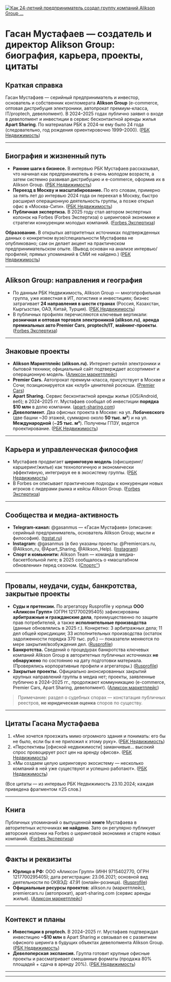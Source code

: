 
[![Как 24-летний предприниматель создал группу компаний Alikson Group ...](https://tse2.mm.bing.net/th/id/OIP.csW4oWoDfQb-kaATjaF_IQHaEx?pid=Api)](https://style.rbc.ru/people/663372659a79478204963b67?utm_source=chatgpt.com)

# Гасан Мустафаев — создатель и директор Alikson Group: биография, карьера, проекты, цитаты

## Краткая справка

Гасан Мустафаев — серийный предприниматель и инвестор, основатель и собственник конгломерата **Alikson Group** (e-commerce, оптовая дистрибуция электроники, автопрокат премиум-класса, IT/proptech, девелопмент). В 2024–2025 годах публично заявил о входе в девелопмент и инвестиции в сервис бесконтактной аренды жилья **Apart Sharing**. По материалам РБК в 2024-м ему было 24 года (следовательно, год рождения ориентировочно 1999–2000). ([РБК Недвижимость][1])

---

## Биография и жизненный путь

* **Ранние шаги в бизнесе.** В интервью РБК Мустафаев рассказывал, что начинал как предприниматель в очень молодом возрасте, а затем системно развивал дистрибуцию и e-commerce, оформив их в Alikson Group. ([РБК Недвижимость][1])
* **Переезд в Москву и масштабирование.** По его словам, примерно за пять лет до интервью 2024 года он переехал в Москву, быстро расширил операционную деятельность группы, а позже открыл офис в «Москва-Сити». ([РБК Недвижимость][1])
* **Публичная экспертиза.** В 2025 году стал автором экспертных колонок на Forbes (Forbes Экспертиза) о шеринговой экономике и стратегии конкуренции молодых компаний. ([Forbes Экспертиза][2])

**Образование.** В открытых авторитетных источниках подтвержденных данных о конкретном вузе/специальности Мустафаева не опубликовано; сам он делает акцент на практическом предпринимательском опыте. (Вывод основан на анализе интервью/профилей; прямых упоминаний в СМИ не найдено.) ([РБК Недвижимость][1])

---

## Alikson Group: направления и география

* По данным РБК Недвижимость, Alikson Group — многопрофильная группа, уже известная в ИТ, логистике и инвестициях; бизнес затрагивает **24 направления в шести странах** (Россия, Казахстан, Кыргызстан, ОАЭ, Китай, Турция). ([РБК Недвижимость][1])
* В публичных профилях перечисляются ключевые вертикали: **розничная и оптовая торговля электроникой (alikson.ru)**, **аренда премиальных авто Premier Cars**, **proptech/IT**, **майнинг-проекты**. ([Forbes Экспертиза][2])

---

## Знаковые проекты

* **Alikson Маркетплейс (alikson.ru).** Интернет-ритейл электроники и бытовой техники; официальный сайт подтверждает ассортимент и операционную модель. ([Аликсон маркетплейс][3])
* **Premier Cars.** Автопрокат премиум-класса, присутствует в Москве и Сочи; позиционируется как «клуб» ценителей роскоши. ([Premier Cars][4])
* **Apart Sharing.** Сервис бесконтактной аренды жилья (iOS/Android, веб); в 2024–2025 гг. Мустафаев сообщал об инвестиции **порядка \$10 млн** в долю компании. ([apart-sharing.com][5])
* **Девелопмент.** Два офисных проекта в Москве: на ул. **Лобачевского** (две башни \~30 этажей, суммарно около **50 тыс. м²**) и на ул. **Международной** (\~**25 тыс. м²**). Получены ГПЗУ, ведется проектирование. ([РБК Недвижимость][1])

---

## Карьера и управленческая философия

* Мустафаев продвигает **шеринговую модель** (офисшеринг/каршеринг/жилье) как технологичную и экономически эффективную, интегрируя ее в экосистему группы. ([РБК Недвижимость][1])
* В Forbes он описывает практические подходы к конкуренции новых игроков с лидерами рынка и кейсы Alikson Group. ([Forbes Экспертиза][6])

---

## Сообщества и медиа-активность

* **Telegram-канал:** @gasanmus — «Гасан Мустафаев» (описание: серийный предприниматель, основатель Alikson Group; мысли и философия). ([tgstat.ru][7])
* **Instagram:** @gasanmus (в био указаны проекты: @Premiercars.ru, @Alikson\_ru, @Apart\_Sharing, @Alikson\_Help). ([Instagram][8])
* **Спорт и комьюнити:** Alikson Team — команда в медиа-баскетбольной лиге; в 2025 сообщалось о «масштабном обновлении» перед сезоном. ([Спортс’’][9])

---

## Провалы, неудачи, суды, банкротства, закрытые проекты

* **Суды и претензии.** По агрегатору Rusprofile у юрлица **ООО «Аликсон Групп»** (ОГРН 1217700295405) зафиксированы **арбитражные и гражданские дела**, преимущественно по защите прав потребителей, а также **исполнительные производства** (данные обновлялись в 2025 г.). Конкретно: 3 арбитражных дела; 11 дел общей юрисдикции; 33 исполнительных производства (остаток задолженности порядка 370 тыс. руб.) — показатели меняются по мере закрытия/возбуждения дел. ([Rusprofile][10])
* **Банкротства.** Сведений о процедурах банкротства ключевых компаний Alikson Group в авторитетных публичных источниках **не обнаружено** по состоянию на дату подготовки материала. (Проверялись корпоративные профили и агрегаторы.) ([Rusprofile][10])
* **Закрытые проекты.** Официально анонсированных закрытий крупных направлений группы в медиа нет; проекты, заявленные публично в 2024–2025 гг., продолжают коммуникацию (e-commerce, Premier Cars, Apart Sharing, девелопмент). ([Аликсон маркетплейс][3])

> Примечание: раздел о судебных спорах — констатация публичных реестров, **не юридическая оценка** споров по существу.

---

## Цитаты Гасана Мустафаева

1. «Мне хочется проезжать мимо огромного здания и понимать: его бы не было, если бы я не приложил к этому руку». ([РБК Недвижимость][1])
2. «Перспективы \[офисной недвижимости] заманчивые… высокий спрос провоцирует рост цен на аренду офисов». ([РБК Недвижимость][1])
3. «Мы создаем целую шеринговую экосистему — несколько компаний в ней уже существуют и успешно работают». ([РБК Недвижимость][1])

(Все цитаты — из интервью РБК Недвижимость 23.10.2024; каждая приведена фрагментом ≤25 слов.)

---

## Книга

Публичных упоминаний о выпущенной **книге** Мустафаева в авторитетных источниках **не найдено**. Зато он регулярно публикует авторские колонки на Forbes о шеринговой экономике и старте новых компаний. ([Forbes Экспертиза][2])

---

## Факты и реквизиты

* **Юрлицо в РФ:** ООО «Аликсон Групп» (ИНН 9715402770, ОГРН 1217700295405); дата регистрации: 23.06.2021; основной вид деятельности по ОКВЭД: 47.91 (онлайн-розница). ([Rusprofile][10])
* **Официальные ресурсы проектов:** alikson.ru (маркетплейс), premiercars.ru (автопрокат), apart-sharing.com (сервис аренды жилья). ([Аликсон маркетплейс][3])

---

## Контекст и планы

* **Инвестиции в proptech.** В 2024–2025 гг. Мустафаев подтверждал инвестицию **\~\$10 млн** в Apart Sharing и связывал ее с развитием офисного шеринга в будущих объектах девелопмента Alikson Group. ([РБК Недвижимость][1])
* **Девелоперская экспансия.** Группа готовит крупные офисные проекты и рассматривает смешанные форматы (продажа 80% площадей + сдача в аренду 20%). ([РБК Недвижимость][1])

---

[1]: https://rbcrealty.ru/news/66c31f809a794702a71aac1e "Открыть девелоперскую компанию в 25 лет: что важно знать об Alikson Group | РБК Недвижимость"
[2]: https://blogs.forbes.ru/author/mustafaev/ "Гасан Мустафаев. Forbes Council"
[3]: https://alikson.ru/?srsltid=AfmBOoqi_bhfTlxqVvlxIVbRYTeWO6UfNro_Hv6B36UWIEBgU6vqZaTp&utm_source=chatgpt.com "ALIKSON - интернет-магазин электроники, цифровой и ..."
[4]: https://premiercars.ru/?utm_source=chatgpt.com "Premier Cars: Аренда премиум, дорогих, вип авто в ..."
[5]: https://apart-sharing.com/?utm_source=chatgpt.com "Apart Sharing - бесконтактная аренда жилья в вашем ..."
[6]: https://blogs.forbes.ru/2025/05/28/kak-molodoj-kompanii-konkurirovat-s-liderami-opyt-alikson-group/?utm_source=chatgpt.com "Как молодой компании конкурировать с лидерами"
[7]: https://tgstat.ru/channel/%40gasanmus?utm_source=chatgpt.com "Telegram-канал \"Гасан Мустафаев\" — @gasanmus"
[8]: https://www.instagram.com/gasanmus/?hl=en&utm_source=chatgpt.com "Gasan Mustafaev (@gasanmus)"
[9]: https://www.sports.ru/betting/1116670132-osnovatel-alikson-group-gasan-mustafaev-rasskazal-o-masshtabnom-obnovl.html?utm_source=chatgpt.com "В Alikson Group рассказали о масштабном обновлении ..."
[10]: https://www.rusprofile.ru/id/1217700295405 "ООО Аликсон Групп Москва (ИНН 9715402770) адрес и официальный сайт"

---

